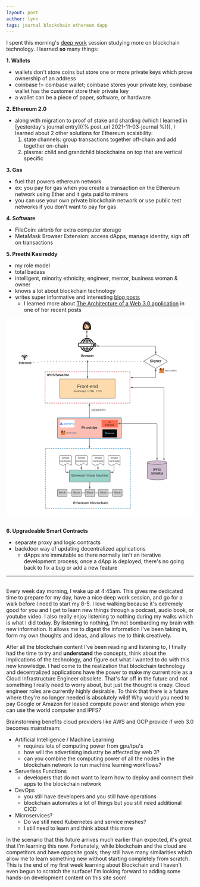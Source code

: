 ```yaml
---
layout: post
author: lynn
tags: journal blockchain ethereum dapp
---
```


I spent this morning's <a href="https://www.calnewport.com/books/deep-work/" target="_blank">deep work</a>
 session studying more on blockchain technology. I learned **so** many things:

**1. Wallets**
- wallets don't store coins but store one or more private keys which prove ownership of an address
- coinbase != coinbase wallet; coinbase stores your private key, coinbase wallet has the customer store their private key
- a wallet can be a piece of paper, software, or hardware

**2. Ethereum 2.0**
- along with migration to proof of stake and sharding (which I learned in [yesterday's journal entry]({% post_url 2021-11-03-journal %})), I learned about 2 other solutions for Ethereum scalability:
    1. state channels: group transactions together off-chain and add together on-chain
    2. plasma: child and grandchild blockchains on top that are vertical specific

**3. Gas**
- fuel that powers ethereum network
- ex: you pay for gas when you create a transaction on the Ethereum network using Ether and it gets paid to miners
- you can use your own private blockchain network or use public test networks if you don't want to pay for gas

**4. Software**
- FileCoin: airbnb for extra computer storage
- MetaMask Browser Extension: access dApps, manage identity, sign off on transactions

**5. Preethi Kasireddy**
- my role model
- total badass
- intelligent, minority ethnicity, engineer, mentor, business woman & owner
- knows a lot about blockchain technology
- writes super informative and interesting <a href="https://www.preethikasireddy.com/blog" target="_blank">blog posts</a>
    - I learned more about <a href="https://www.preethikasireddy.com/post/the-architecture-of-a-web-3-0-application" target="_blank">The Architecture of a Web 3.0 application</a> in one of her recent posts
<center><img src="/assets/images/web3_architecture.png" alt="web3_architecture"></center><br>

**6. Upgradeable Smart Contracts**
- separate proxy and logic contracts
- backdoor way of updating decentralized applications
    - dApps are immutable so there normally isn't an iterative development process; once a dApp is deployed, there's no going back to fix a bug or add a new feature

---
<br>
Every week day morning, I wake up at 4:45am. This gives me dedicated time to prepare for my day, have a nice deep work session, and go for a walk before I need to start my 8-5. I love walking because it's extremely good for you and I get to learn new things through a podcast, audio book, or youtube video. I also really enjoy listening to nothing during my walks which is what I did today. By listening to nothing, I'm not bombarding my brain with new information. It allows me to digest the information I've been taking in, form my own thoughts and ideas, and allows me to think creatively. 

After all the blockchain content I've been reading and listening to, I finally had the time to try and **understand** the concepts, think about the implications of the technology, and figure out what I wanted to do with this new knowledge. I had come to the realization that blockchain technology and decentralized applications have the power to make my current role as a Cloud Infrastructure Engineer obsolete. That's far off in the future and not something I really need to worry about, but just the thought is crazy. Cloud engineer roles are currently highly desirable. To think that there is a future where they're no longer needed is absolutely wild! Why would you need to pay Google or Amazon for leased compute power and storage when you can use the world computer and IPFS? 

Brainstorming benefits cloud providers like AWS and GCP provide if web 3.0 becomes mainstream:
- Artificial Intelligence / Machine Learning
    - requires lots of computing power from gpu/tpu's
    - how will the advertising industry be affected by web 3?
    - can you combine the computing power of all the nodes in the blockchain network to run machine learning workflows?
- Serverless Functions
    - developers that do not want to learn how to deploy and connect their apps to the blockchain network
- DevOps 
    - you still have developers and you still have operations
    - blockchain automates a lot of things but you still need additional CICD
- Microservices?
    - Do we still need Kubernetes and service meshes? 
    - I still need to learn and think about this more

In the scenario that this future arrives much earlier than expected, it's great that I'm learning this now. Fortunately, while blockchain and the cloud are competitors and have opposite goals; they still have many similarities which allow me to learn something new without starting completely from scratch. This is the end of my first week learning about Blockchain and I haven't even begun to scratch the surface! I'm looking forward to adding some hands-on development content on this site soon!
